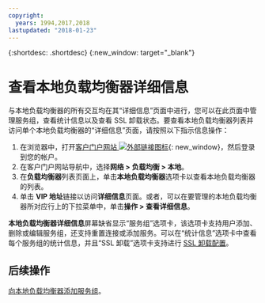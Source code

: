 ```yaml
---
copyright:
  years: 1994,2017,2018
lastupdated: "2018-01-23"
---
```


{:shortdesc: .shortdesc}
{:new_window: target="_blank"}

# 查看本地负载均衡器详细信息

与本地负载均衡器的所有交互均在其“详细信息”页面中进行，您可以在此页面中管理服务组，查看统计信息以及查看 SSL 卸载状态。要查看本地负载均衡器列表并访问单个本地负载均衡器的“详细信息”页面，请按照以下指示信息操作：

1. 在浏览器中，打开[客户门户网站 ![外部链接图标](../../icons/launch-glyph.svg "外部链接图标")](https://control.softlayer.com/){: new_window}，然后登录到您的帐户。
2. 在客户门户网站导航中，选择**网络 > 负载均衡 > 本地**。
3. 在**负载均衡器**列表页面上，单击**本地负载均衡器**选项卡以查看本地负载均衡器的列表。
4. 单击 **VIP 地址**链接以访问**详细信息**页面。或者，可以在要管理的本地负载均衡器所对应行上的下拉菜单中，单击**操作 > 查看详细信息**。

**本地负载均衡器详细信息**屏幕缺省显示“服务组”选项卡，该选项卡支持用户添加、删除或编辑服务组，还支持重置连接或添加服务。可以在“统计信息”选项卡中查看每个服务组的统计信息，并且“SSL 卸载”选项卡支持进行 [SSL 卸载配置](configure-ssl-offloading-load-balancer.html)。

## 后续操作

[向本地负载均衡器添加服务组](add-service-group-load-balancer.html)。 
